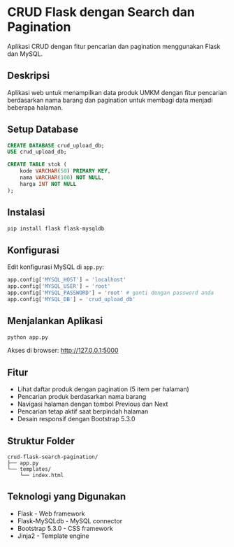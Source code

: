 # CRUD Flask dengan Search dan Pagination

Aplikasi CRUD dengan fitur pencarian dan pagination menggunakan Flask dan MySQL.

## Deskripsi

Aplikasi web untuk menampilkan data produk UMKM dengan fitur pencarian berdasarkan nama barang dan pagination untuk membagi data menjadi beberapa halaman.

## Setup Database

```sql
CREATE DATABASE crud_upload_db;
USE crud_upload_db;

CREATE TABLE stok (
    kode VARCHAR(50) PRIMARY KEY,
    nama VARCHAR(100) NOT NULL,
    harga INT NOT NULL
);
```


## Instalasi

```bash
pip install flask flask-mysqldb
```

## Konfigurasi

Edit konfigurasi MySQL di `app.py`:

```python
app.config['MYSQL_HOST'] = 'localhost'
app.config['MYSQL_USER'] = 'root'
app.config['MYSQL_PASSWORD'] = 'root' # ganti dengan password anda
app.config['MYSQL_DB'] = 'crud_upload_db'
```

## Menjalankan Aplikasi

```bash
python app.py
```

Akses di browser: http://127.0.0.1:5000

## Fitur

- Lihat daftar produk dengan pagination (5 item per halaman)
- Pencarian produk berdasarkan nama barang
- Navigasi halaman dengan tombol Previous dan Next
- Pencarian tetap aktif saat berpindah halaman
- Desain responsif dengan Bootstrap 5.3.0

## Struktur Folder

```
crud-flask-search-pagination/
├── app.py
└── templates/
    └── index.html
```

## Teknologi yang Digunakan

- Flask - Web framework
- Flask-MySQLdb - MySQL connector
- Bootstrap 5.3.0 - CSS framework
- Jinja2 - Template engine

